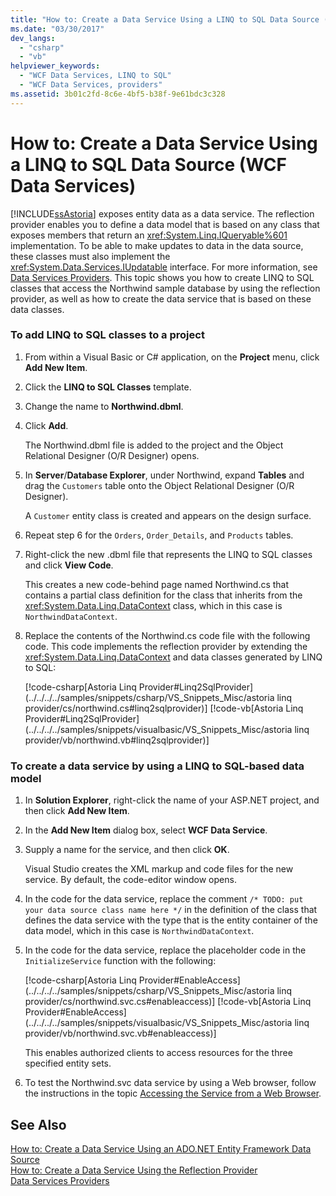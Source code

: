 ```yaml
---
title: "How to: Create a Data Service Using a LINQ to SQL Data Source (WCF Data Services)"
ms.date: "03/30/2017"
dev_langs: 
  - "csharp"
  - "vb"
helpviewer_keywords: 
  - "WCF Data Services, LINQ to SQL"
  - "WCF Data Services, providers"
ms.assetid: 3b01c2fd-8c6e-4bf5-b38f-9e61bdc3c328
---
```

# How to: Create a Data Service Using a LINQ to SQL Data Source (WCF Data Services)
[!INCLUDE[ssAstoria](../../../../includes/ssastoria-md.md)] exposes entity data as a data service. The reflection provider enables you to define a data model that is based on any class that exposes members that return an <xref:System.Linq.IQueryable%601> implementation. To be able to make updates to data in the data source, these classes must also implement the <xref:System.Data.Services.IUpdatable> interface. For more information, see [Data Services Providers](../../../../docs/framework/data/wcf/data-services-providers-wcf-data-services.md). This topic shows you how to create LINQ to SQL classes that access the Northwind sample database by using the reflection provider, as well as how to create the data service that is based on these data classes.  
  
### To add LINQ to SQL classes to a project  
  
1. From within a Visual Basic or C# application, on the **Project** menu, click **Add New Item**.  
  
2. Click the **LINQ to SQL Classes** template.  
  
3. Change the name to **Northwind.dbml**.  
  
4. Click **Add**.  
  
    The Northwind.dbml file is added to the project and the Object Relational Designer (O/R Designer) opens.  
  
5. In **Server**/**Database Explorer**, under Northwind, expand **Tables** and drag the `Customers` table onto the Object Relational Designer (O/R Designer).  
  
    A `Customer` entity class is created and appears on the design surface.  
  
6. Repeat step 6 for the `Orders`, `Order_Details`, and `Products` tables.  
  
7. Right-click the new .dbml file that represents the LINQ to SQL classes and click **View Code**.  
  
    This creates a new code-behind page named Northwind.cs that contains a partial class definition for the class that inherits from the <xref:System.Data.Linq.DataContext> class, which in this case is `NorthwindDataContext`.  
  
8. Replace the contents of the Northwind.cs code file with the following code. This code implements the reflection provider by extending the <xref:System.Data.Linq.DataContext> and data classes generated by LINQ to SQL:  
  
    [!code-csharp[Astoria Linq Provider#Linq2SqlProvider](../../../../samples/snippets/csharp/VS_Snippets_Misc/astoria linq provider/cs/northwind.cs#linq2sqlprovider)]
    [!code-vb[Astoria Linq Provider#Linq2SqlProvider](../../../../samples/snippets/visualbasic/VS_Snippets_Misc/astoria linq provider/vb/northwind.vb#linq2sqlprovider)]  
  
### To create a data service by using a LINQ to SQL-based data model  
  
1. In **Solution Explorer**, right-click the name of your ASP.NET project, and then click **Add New Item**.  
  
2. In the **Add New Item** dialog box, select **WCF Data Service**.  
  
3. Supply a name for the service, and then click **OK**.  
  
    Visual Studio creates the XML markup and code files for the new service. By default, the code-editor window opens.  
  
4. In the code for the data service, replace the comment `/* TODO: put your data source class name here */` in the definition of the class that defines the data service with the type that is the entity container of the data model, which in this case is `NorthwindDataContext`.  
  
5. In the code for the data service, replace the placeholder code in the `InitializeService` function with the following:  
  
    [!code-csharp[Astoria Linq Provider#EnableAccess](../../../../samples/snippets/csharp/VS_Snippets_Misc/astoria linq provider/cs/northwind.svc.cs#enableaccess)]
    [!code-vb[Astoria Linq Provider#EnableAccess](../../../../samples/snippets/visualbasic/VS_Snippets_Misc/astoria linq provider/vb/northwind.svc.vb#enableaccess)]  
  
    This enables authorized clients to access resources for the three specified entity sets.  
  
6. To test the Northwind.svc data service by using a Web browser, follow the instructions in the topic [Accessing the Service from a Web Browser](../../../../docs/framework/data/wcf/accessing-the-service-from-a-web-browser-wcf-data-services-quickstart.md).  
  
## See Also  
 [How to: Create a Data Service Using an ADO.NET Entity Framework Data Source](../../../../docs/framework/data/wcf/create-a-data-service-using-an-adonet-ef-data-wcf.md)  
 [How to: Create a Data Service Using the Reflection Provider](../../../../docs/framework/data/wcf/create-a-data-service-using-rp-wcf-data-services.md)  
 [Data Services Providers](../../../../docs/framework/data/wcf/data-services-providers-wcf-data-services.md)
